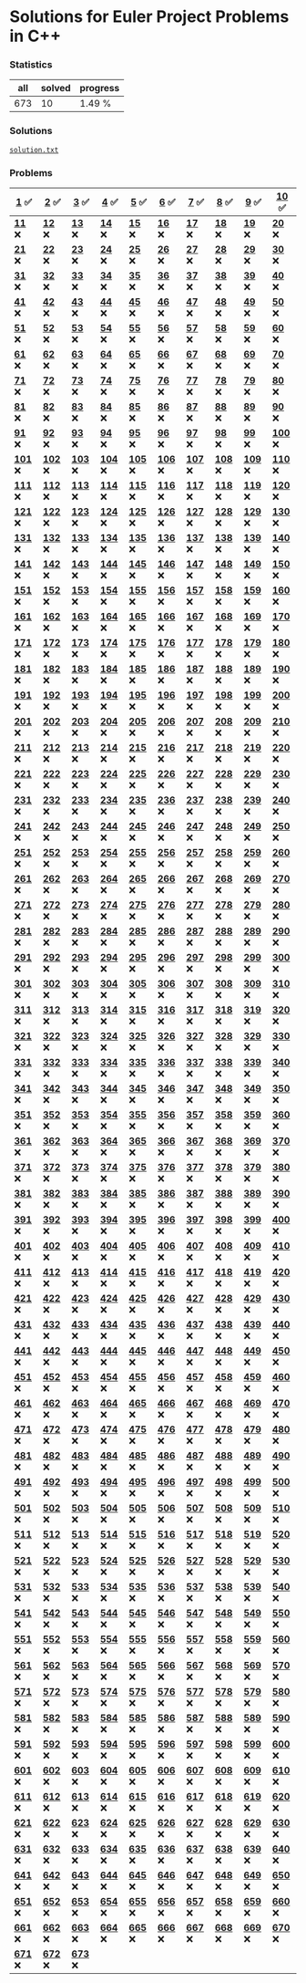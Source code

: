 # Solutions for Euler Project Problems in C++

### Statistics
|all|solved|progress|
|-|-|-|
|673|10|1.49 %|

### Solutions
[```solution.txt```](solution.txt)

### Problems

|**[1](https://projecteuler.net/problem=1)** :white_check_mark:|**[2](https://projecteuler.net/problem=2)** :white_check_mark:|**[3](https://projecteuler.net/problem=3)** :white_check_mark:|**[4](https://projecteuler.net/problem=4)** :white_check_mark:|**[5](https://projecteuler.net/problem=5)** :white_check_mark:|**[6](https://projecteuler.net/problem=6)** :white_check_mark:|**[7](https://projecteuler.net/problem=7)** :white_check_mark:|**[8](https://projecteuler.net/problem=8)** :white_check_mark:|**[9](https://projecteuler.net/problem=9)** :white_check_mark:|**[10](https://projecteuler.net/problem=10)** :white_check_mark:
|-|-|-|-|-|-|-|-|-|-
|**[11](https://projecteuler.net/problem=11)** :x:|**[12](https://projecteuler.net/problem=12)** :x:|**[13](https://projecteuler.net/problem=13)** :x:|**[14](https://projecteuler.net/problem=14)** :x:|**[15](https://projecteuler.net/problem=15)** :x:|**[16](https://projecteuler.net/problem=16)** :x:|**[17](https://projecteuler.net/problem=17)** :x:|**[18](https://projecteuler.net/problem=18)** :x:|**[19](https://projecteuler.net/problem=19)** :x:|**[20](https://projecteuler.net/problem=20)** :x:
|**[21](https://projecteuler.net/problem=21)** :x:|**[22](https://projecteuler.net/problem=22)** :x:|**[23](https://projecteuler.net/problem=23)** :x:|**[24](https://projecteuler.net/problem=24)** :x:|**[25](https://projecteuler.net/problem=25)** :x:|**[26](https://projecteuler.net/problem=26)** :x:|**[27](https://projecteuler.net/problem=27)** :x:|**[28](https://projecteuler.net/problem=28)** :x:|**[29](https://projecteuler.net/problem=29)** :x:|**[30](https://projecteuler.net/problem=30)** :x:
|**[31](https://projecteuler.net/problem=31)** :x:|**[32](https://projecteuler.net/problem=32)** :x:|**[33](https://projecteuler.net/problem=33)** :x:|**[34](https://projecteuler.net/problem=34)** :x:|**[35](https://projecteuler.net/problem=35)** :x:|**[36](https://projecteuler.net/problem=36)** :x:|**[37](https://projecteuler.net/problem=37)** :x:|**[38](https://projecteuler.net/problem=38)** :x:|**[39](https://projecteuler.net/problem=39)** :x:|**[40](https://projecteuler.net/problem=40)** :x:
|**[41](https://projecteuler.net/problem=41)** :x:|**[42](https://projecteuler.net/problem=42)** :x:|**[43](https://projecteuler.net/problem=43)** :x:|**[44](https://projecteuler.net/problem=44)** :x:|**[45](https://projecteuler.net/problem=45)** :x:|**[46](https://projecteuler.net/problem=46)** :x:|**[47](https://projecteuler.net/problem=47)** :x:|**[48](https://projecteuler.net/problem=48)** :x:|**[49](https://projecteuler.net/problem=49)** :x:|**[50](https://projecteuler.net/problem=50)** :x:
|**[51](https://projecteuler.net/problem=51)** :x:|**[52](https://projecteuler.net/problem=52)** :x:|**[53](https://projecteuler.net/problem=53)** :x:|**[54](https://projecteuler.net/problem=54)** :x:|**[55](https://projecteuler.net/problem=55)** :x:|**[56](https://projecteuler.net/problem=56)** :x:|**[57](https://projecteuler.net/problem=57)** :x:|**[58](https://projecteuler.net/problem=58)** :x:|**[59](https://projecteuler.net/problem=59)** :x:|**[60](https://projecteuler.net/problem=60)** :x:
|**[61](https://projecteuler.net/problem=61)** :x:|**[62](https://projecteuler.net/problem=62)** :x:|**[63](https://projecteuler.net/problem=63)** :x:|**[64](https://projecteuler.net/problem=64)** :x:|**[65](https://projecteuler.net/problem=65)** :x:|**[66](https://projecteuler.net/problem=66)** :x:|**[67](https://projecteuler.net/problem=67)** :x:|**[68](https://projecteuler.net/problem=68)** :x:|**[69](https://projecteuler.net/problem=69)** :x:|**[70](https://projecteuler.net/problem=70)** :x:
|**[71](https://projecteuler.net/problem=71)** :x:|**[72](https://projecteuler.net/problem=72)** :x:|**[73](https://projecteuler.net/problem=73)** :x:|**[74](https://projecteuler.net/problem=74)** :x:|**[75](https://projecteuler.net/problem=75)** :x:|**[76](https://projecteuler.net/problem=76)** :x:|**[77](https://projecteuler.net/problem=77)** :x:|**[78](https://projecteuler.net/problem=78)** :x:|**[79](https://projecteuler.net/problem=79)** :x:|**[80](https://projecteuler.net/problem=80)** :x:
|**[81](https://projecteuler.net/problem=81)** :x:|**[82](https://projecteuler.net/problem=82)** :x:|**[83](https://projecteuler.net/problem=83)** :x:|**[84](https://projecteuler.net/problem=84)** :x:|**[85](https://projecteuler.net/problem=85)** :x:|**[86](https://projecteuler.net/problem=86)** :x:|**[87](https://projecteuler.net/problem=87)** :x:|**[88](https://projecteuler.net/problem=88)** :x:|**[89](https://projecteuler.net/problem=89)** :x:|**[90](https://projecteuler.net/problem=90)** :x:
|**[91](https://projecteuler.net/problem=91)** :x:|**[92](https://projecteuler.net/problem=92)** :x:|**[93](https://projecteuler.net/problem=93)** :x:|**[94](https://projecteuler.net/problem=94)** :x:|**[95](https://projecteuler.net/problem=95)** :x:|**[96](https://projecteuler.net/problem=96)** :x:|**[97](https://projecteuler.net/problem=97)** :x:|**[98](https://projecteuler.net/problem=98)** :x:|**[99](https://projecteuler.net/problem=99)** :x:|**[100](https://projecteuler.net/problem=100)** :x:
|**[101](https://projecteuler.net/problem=101)** :x:|**[102](https://projecteuler.net/problem=102)** :x:|**[103](https://projecteuler.net/problem=103)** :x:|**[104](https://projecteuler.net/problem=104)** :x:|**[105](https://projecteuler.net/problem=105)** :x:|**[106](https://projecteuler.net/problem=106)** :x:|**[107](https://projecteuler.net/problem=107)** :x:|**[108](https://projecteuler.net/problem=108)** :x:|**[109](https://projecteuler.net/problem=109)** :x:|**[110](https://projecteuler.net/problem=110)** :x:
|**[111](https://projecteuler.net/problem=111)** :x:|**[112](https://projecteuler.net/problem=112)** :x:|**[113](https://projecteuler.net/problem=113)** :x:|**[114](https://projecteuler.net/problem=114)** :x:|**[115](https://projecteuler.net/problem=115)** :x:|**[116](https://projecteuler.net/problem=116)** :x:|**[117](https://projecteuler.net/problem=117)** :x:|**[118](https://projecteuler.net/problem=118)** :x:|**[119](https://projecteuler.net/problem=119)** :x:|**[120](https://projecteuler.net/problem=120)** :x:
|**[121](https://projecteuler.net/problem=121)** :x:|**[122](https://projecteuler.net/problem=122)** :x:|**[123](https://projecteuler.net/problem=123)** :x:|**[124](https://projecteuler.net/problem=124)** :x:|**[125](https://projecteuler.net/problem=125)** :x:|**[126](https://projecteuler.net/problem=126)** :x:|**[127](https://projecteuler.net/problem=127)** :x:|**[128](https://projecteuler.net/problem=128)** :x:|**[129](https://projecteuler.net/problem=129)** :x:|**[130](https://projecteuler.net/problem=130)** :x:
|**[131](https://projecteuler.net/problem=131)** :x:|**[132](https://projecteuler.net/problem=132)** :x:|**[133](https://projecteuler.net/problem=133)** :x:|**[134](https://projecteuler.net/problem=134)** :x:|**[135](https://projecteuler.net/problem=135)** :x:|**[136](https://projecteuler.net/problem=136)** :x:|**[137](https://projecteuler.net/problem=137)** :x:|**[138](https://projecteuler.net/problem=138)** :x:|**[139](https://projecteuler.net/problem=139)** :x:|**[140](https://projecteuler.net/problem=140)** :x:
|**[141](https://projecteuler.net/problem=141)** :x:|**[142](https://projecteuler.net/problem=142)** :x:|**[143](https://projecteuler.net/problem=143)** :x:|**[144](https://projecteuler.net/problem=144)** :x:|**[145](https://projecteuler.net/problem=145)** :x:|**[146](https://projecteuler.net/problem=146)** :x:|**[147](https://projecteuler.net/problem=147)** :x:|**[148](https://projecteuler.net/problem=148)** :x:|**[149](https://projecteuler.net/problem=149)** :x:|**[150](https://projecteuler.net/problem=150)** :x:
|**[151](https://projecteuler.net/problem=151)** :x:|**[152](https://projecteuler.net/problem=152)** :x:|**[153](https://projecteuler.net/problem=153)** :x:|**[154](https://projecteuler.net/problem=154)** :x:|**[155](https://projecteuler.net/problem=155)** :x:|**[156](https://projecteuler.net/problem=156)** :x:|**[157](https://projecteuler.net/problem=157)** :x:|**[158](https://projecteuler.net/problem=158)** :x:|**[159](https://projecteuler.net/problem=159)** :x:|**[160](https://projecteuler.net/problem=160)** :x:
|**[161](https://projecteuler.net/problem=161)** :x:|**[162](https://projecteuler.net/problem=162)** :x:|**[163](https://projecteuler.net/problem=163)** :x:|**[164](https://projecteuler.net/problem=164)** :x:|**[165](https://projecteuler.net/problem=165)** :x:|**[166](https://projecteuler.net/problem=166)** :x:|**[167](https://projecteuler.net/problem=167)** :x:|**[168](https://projecteuler.net/problem=168)** :x:|**[169](https://projecteuler.net/problem=169)** :x:|**[170](https://projecteuler.net/problem=170)** :x:
|**[171](https://projecteuler.net/problem=171)** :x:|**[172](https://projecteuler.net/problem=172)** :x:|**[173](https://projecteuler.net/problem=173)** :x:|**[174](https://projecteuler.net/problem=174)** :x:|**[175](https://projecteuler.net/problem=175)** :x:|**[176](https://projecteuler.net/problem=176)** :x:|**[177](https://projecteuler.net/problem=177)** :x:|**[178](https://projecteuler.net/problem=178)** :x:|**[179](https://projecteuler.net/problem=179)** :x:|**[180](https://projecteuler.net/problem=180)** :x:
|**[181](https://projecteuler.net/problem=181)** :x:|**[182](https://projecteuler.net/problem=182)** :x:|**[183](https://projecteuler.net/problem=183)** :x:|**[184](https://projecteuler.net/problem=184)** :x:|**[185](https://projecteuler.net/problem=185)** :x:|**[186](https://projecteuler.net/problem=186)** :x:|**[187](https://projecteuler.net/problem=187)** :x:|**[188](https://projecteuler.net/problem=188)** :x:|**[189](https://projecteuler.net/problem=189)** :x:|**[190](https://projecteuler.net/problem=190)** :x:
|**[191](https://projecteuler.net/problem=191)** :x:|**[192](https://projecteuler.net/problem=192)** :x:|**[193](https://projecteuler.net/problem=193)** :x:|**[194](https://projecteuler.net/problem=194)** :x:|**[195](https://projecteuler.net/problem=195)** :x:|**[196](https://projecteuler.net/problem=196)** :x:|**[197](https://projecteuler.net/problem=197)** :x:|**[198](https://projecteuler.net/problem=198)** :x:|**[199](https://projecteuler.net/problem=199)** :x:|**[200](https://projecteuler.net/problem=200)** :x:
|**[201](https://projecteuler.net/problem=201)** :x:|**[202](https://projecteuler.net/problem=202)** :x:|**[203](https://projecteuler.net/problem=203)** :x:|**[204](https://projecteuler.net/problem=204)** :x:|**[205](https://projecteuler.net/problem=205)** :x:|**[206](https://projecteuler.net/problem=206)** :x:|**[207](https://projecteuler.net/problem=207)** :x:|**[208](https://projecteuler.net/problem=208)** :x:|**[209](https://projecteuler.net/problem=209)** :x:|**[210](https://projecteuler.net/problem=210)** :x:
|**[211](https://projecteuler.net/problem=211)** :x:|**[212](https://projecteuler.net/problem=212)** :x:|**[213](https://projecteuler.net/problem=213)** :x:|**[214](https://projecteuler.net/problem=214)** :x:|**[215](https://projecteuler.net/problem=215)** :x:|**[216](https://projecteuler.net/problem=216)** :x:|**[217](https://projecteuler.net/problem=217)** :x:|**[218](https://projecteuler.net/problem=218)** :x:|**[219](https://projecteuler.net/problem=219)** :x:|**[220](https://projecteuler.net/problem=220)** :x:
|**[221](https://projecteuler.net/problem=221)** :x:|**[222](https://projecteuler.net/problem=222)** :x:|**[223](https://projecteuler.net/problem=223)** :x:|**[224](https://projecteuler.net/problem=224)** :x:|**[225](https://projecteuler.net/problem=225)** :x:|**[226](https://projecteuler.net/problem=226)** :x:|**[227](https://projecteuler.net/problem=227)** :x:|**[228](https://projecteuler.net/problem=228)** :x:|**[229](https://projecteuler.net/problem=229)** :x:|**[230](https://projecteuler.net/problem=230)** :x:
|**[231](https://projecteuler.net/problem=231)** :x:|**[232](https://projecteuler.net/problem=232)** :x:|**[233](https://projecteuler.net/problem=233)** :x:|**[234](https://projecteuler.net/problem=234)** :x:|**[235](https://projecteuler.net/problem=235)** :x:|**[236](https://projecteuler.net/problem=236)** :x:|**[237](https://projecteuler.net/problem=237)** :x:|**[238](https://projecteuler.net/problem=238)** :x:|**[239](https://projecteuler.net/problem=239)** :x:|**[240](https://projecteuler.net/problem=240)** :x:
|**[241](https://projecteuler.net/problem=241)** :x:|**[242](https://projecteuler.net/problem=242)** :x:|**[243](https://projecteuler.net/problem=243)** :x:|**[244](https://projecteuler.net/problem=244)** :x:|**[245](https://projecteuler.net/problem=245)** :x:|**[246](https://projecteuler.net/problem=246)** :x:|**[247](https://projecteuler.net/problem=247)** :x:|**[248](https://projecteuler.net/problem=248)** :x:|**[249](https://projecteuler.net/problem=249)** :x:|**[250](https://projecteuler.net/problem=250)** :x:
|**[251](https://projecteuler.net/problem=251)** :x:|**[252](https://projecteuler.net/problem=252)** :x:|**[253](https://projecteuler.net/problem=253)** :x:|**[254](https://projecteuler.net/problem=254)** :x:|**[255](https://projecteuler.net/problem=255)** :x:|**[256](https://projecteuler.net/problem=256)** :x:|**[257](https://projecteuler.net/problem=257)** :x:|**[258](https://projecteuler.net/problem=258)** :x:|**[259](https://projecteuler.net/problem=259)** :x:|**[260](https://projecteuler.net/problem=260)** :x:
|**[261](https://projecteuler.net/problem=261)** :x:|**[262](https://projecteuler.net/problem=262)** :x:|**[263](https://projecteuler.net/problem=263)** :x:|**[264](https://projecteuler.net/problem=264)** :x:|**[265](https://projecteuler.net/problem=265)** :x:|**[266](https://projecteuler.net/problem=266)** :x:|**[267](https://projecteuler.net/problem=267)** :x:|**[268](https://projecteuler.net/problem=268)** :x:|**[269](https://projecteuler.net/problem=269)** :x:|**[270](https://projecteuler.net/problem=270)** :x:
|**[271](https://projecteuler.net/problem=271)** :x:|**[272](https://projecteuler.net/problem=272)** :x:|**[273](https://projecteuler.net/problem=273)** :x:|**[274](https://projecteuler.net/problem=274)** :x:|**[275](https://projecteuler.net/problem=275)** :x:|**[276](https://projecteuler.net/problem=276)** :x:|**[277](https://projecteuler.net/problem=277)** :x:|**[278](https://projecteuler.net/problem=278)** :x:|**[279](https://projecteuler.net/problem=279)** :x:|**[280](https://projecteuler.net/problem=280)** :x:
|**[281](https://projecteuler.net/problem=281)** :x:|**[282](https://projecteuler.net/problem=282)** :x:|**[283](https://projecteuler.net/problem=283)** :x:|**[284](https://projecteuler.net/problem=284)** :x:|**[285](https://projecteuler.net/problem=285)** :x:|**[286](https://projecteuler.net/problem=286)** :x:|**[287](https://projecteuler.net/problem=287)** :x:|**[288](https://projecteuler.net/problem=288)** :x:|**[289](https://projecteuler.net/problem=289)** :x:|**[290](https://projecteuler.net/problem=290)** :x:
|**[291](https://projecteuler.net/problem=291)** :x:|**[292](https://projecteuler.net/problem=292)** :x:|**[293](https://projecteuler.net/problem=293)** :x:|**[294](https://projecteuler.net/problem=294)** :x:|**[295](https://projecteuler.net/problem=295)** :x:|**[296](https://projecteuler.net/problem=296)** :x:|**[297](https://projecteuler.net/problem=297)** :x:|**[298](https://projecteuler.net/problem=298)** :x:|**[299](https://projecteuler.net/problem=299)** :x:|**[300](https://projecteuler.net/problem=300)** :x:
|**[301](https://projecteuler.net/problem=301)** :x:|**[302](https://projecteuler.net/problem=302)** :x:|**[303](https://projecteuler.net/problem=303)** :x:|**[304](https://projecteuler.net/problem=304)** :x:|**[305](https://projecteuler.net/problem=305)** :x:|**[306](https://projecteuler.net/problem=306)** :x:|**[307](https://projecteuler.net/problem=307)** :x:|**[308](https://projecteuler.net/problem=308)** :x:|**[309](https://projecteuler.net/problem=309)** :x:|**[310](https://projecteuler.net/problem=310)** :x:
|**[311](https://projecteuler.net/problem=311)** :x:|**[312](https://projecteuler.net/problem=312)** :x:|**[313](https://projecteuler.net/problem=313)** :x:|**[314](https://projecteuler.net/problem=314)** :x:|**[315](https://projecteuler.net/problem=315)** :x:|**[316](https://projecteuler.net/problem=316)** :x:|**[317](https://projecteuler.net/problem=317)** :x:|**[318](https://projecteuler.net/problem=318)** :x:|**[319](https://projecteuler.net/problem=319)** :x:|**[320](https://projecteuler.net/problem=320)** :x:
|**[321](https://projecteuler.net/problem=321)** :x:|**[322](https://projecteuler.net/problem=322)** :x:|**[323](https://projecteuler.net/problem=323)** :x:|**[324](https://projecteuler.net/problem=324)** :x:|**[325](https://projecteuler.net/problem=325)** :x:|**[326](https://projecteuler.net/problem=326)** :x:|**[327](https://projecteuler.net/problem=327)** :x:|**[328](https://projecteuler.net/problem=328)** :x:|**[329](https://projecteuler.net/problem=329)** :x:|**[330](https://projecteuler.net/problem=330)** :x:
|**[331](https://projecteuler.net/problem=331)** :x:|**[332](https://projecteuler.net/problem=332)** :x:|**[333](https://projecteuler.net/problem=333)** :x:|**[334](https://projecteuler.net/problem=334)** :x:|**[335](https://projecteuler.net/problem=335)** :x:|**[336](https://projecteuler.net/problem=336)** :x:|**[337](https://projecteuler.net/problem=337)** :x:|**[338](https://projecteuler.net/problem=338)** :x:|**[339](https://projecteuler.net/problem=339)** :x:|**[340](https://projecteuler.net/problem=340)** :x:
|**[341](https://projecteuler.net/problem=341)** :x:|**[342](https://projecteuler.net/problem=342)** :x:|**[343](https://projecteuler.net/problem=343)** :x:|**[344](https://projecteuler.net/problem=344)** :x:|**[345](https://projecteuler.net/problem=345)** :x:|**[346](https://projecteuler.net/problem=346)** :x:|**[347](https://projecteuler.net/problem=347)** :x:|**[348](https://projecteuler.net/problem=348)** :x:|**[349](https://projecteuler.net/problem=349)** :x:|**[350](https://projecteuler.net/problem=350)** :x:
|**[351](https://projecteuler.net/problem=351)** :x:|**[352](https://projecteuler.net/problem=352)** :x:|**[353](https://projecteuler.net/problem=353)** :x:|**[354](https://projecteuler.net/problem=354)** :x:|**[355](https://projecteuler.net/problem=355)** :x:|**[356](https://projecteuler.net/problem=356)** :x:|**[357](https://projecteuler.net/problem=357)** :x:|**[358](https://projecteuler.net/problem=358)** :x:|**[359](https://projecteuler.net/problem=359)** :x:|**[360](https://projecteuler.net/problem=360)** :x:
|**[361](https://projecteuler.net/problem=361)** :x:|**[362](https://projecteuler.net/problem=362)** :x:|**[363](https://projecteuler.net/problem=363)** :x:|**[364](https://projecteuler.net/problem=364)** :x:|**[365](https://projecteuler.net/problem=365)** :x:|**[366](https://projecteuler.net/problem=366)** :x:|**[367](https://projecteuler.net/problem=367)** :x:|**[368](https://projecteuler.net/problem=368)** :x:|**[369](https://projecteuler.net/problem=369)** :x:|**[370](https://projecteuler.net/problem=370)** :x:
|**[371](https://projecteuler.net/problem=371)** :x:|**[372](https://projecteuler.net/problem=372)** :x:|**[373](https://projecteuler.net/problem=373)** :x:|**[374](https://projecteuler.net/problem=374)** :x:|**[375](https://projecteuler.net/problem=375)** :x:|**[376](https://projecteuler.net/problem=376)** :x:|**[377](https://projecteuler.net/problem=377)** :x:|**[378](https://projecteuler.net/problem=378)** :x:|**[379](https://projecteuler.net/problem=379)** :x:|**[380](https://projecteuler.net/problem=380)** :x:
|**[381](https://projecteuler.net/problem=381)** :x:|**[382](https://projecteuler.net/problem=382)** :x:|**[383](https://projecteuler.net/problem=383)** :x:|**[384](https://projecteuler.net/problem=384)** :x:|**[385](https://projecteuler.net/problem=385)** :x:|**[386](https://projecteuler.net/problem=386)** :x:|**[387](https://projecteuler.net/problem=387)** :x:|**[388](https://projecteuler.net/problem=388)** :x:|**[389](https://projecteuler.net/problem=389)** :x:|**[390](https://projecteuler.net/problem=390)** :x:
|**[391](https://projecteuler.net/problem=391)** :x:|**[392](https://projecteuler.net/problem=392)** :x:|**[393](https://projecteuler.net/problem=393)** :x:|**[394](https://projecteuler.net/problem=394)** :x:|**[395](https://projecteuler.net/problem=395)** :x:|**[396](https://projecteuler.net/problem=396)** :x:|**[397](https://projecteuler.net/problem=397)** :x:|**[398](https://projecteuler.net/problem=398)** :x:|**[399](https://projecteuler.net/problem=399)** :x:|**[400](https://projecteuler.net/problem=400)** :x:
|**[401](https://projecteuler.net/problem=401)** :x:|**[402](https://projecteuler.net/problem=402)** :x:|**[403](https://projecteuler.net/problem=403)** :x:|**[404](https://projecteuler.net/problem=404)** :x:|**[405](https://projecteuler.net/problem=405)** :x:|**[406](https://projecteuler.net/problem=406)** :x:|**[407](https://projecteuler.net/problem=407)** :x:|**[408](https://projecteuler.net/problem=408)** :x:|**[409](https://projecteuler.net/problem=409)** :x:|**[410](https://projecteuler.net/problem=410)** :x:
|**[411](https://projecteuler.net/problem=411)** :x:|**[412](https://projecteuler.net/problem=412)** :x:|**[413](https://projecteuler.net/problem=413)** :x:|**[414](https://projecteuler.net/problem=414)** :x:|**[415](https://projecteuler.net/problem=415)** :x:|**[416](https://projecteuler.net/problem=416)** :x:|**[417](https://projecteuler.net/problem=417)** :x:|**[418](https://projecteuler.net/problem=418)** :x:|**[419](https://projecteuler.net/problem=419)** :x:|**[420](https://projecteuler.net/problem=420)** :x:
|**[421](https://projecteuler.net/problem=421)** :x:|**[422](https://projecteuler.net/problem=422)** :x:|**[423](https://projecteuler.net/problem=423)** :x:|**[424](https://projecteuler.net/problem=424)** :x:|**[425](https://projecteuler.net/problem=425)** :x:|**[426](https://projecteuler.net/problem=426)** :x:|**[427](https://projecteuler.net/problem=427)** :x:|**[428](https://projecteuler.net/problem=428)** :x:|**[429](https://projecteuler.net/problem=429)** :x:|**[430](https://projecteuler.net/problem=430)** :x:
|**[431](https://projecteuler.net/problem=431)** :x:|**[432](https://projecteuler.net/problem=432)** :x:|**[433](https://projecteuler.net/problem=433)** :x:|**[434](https://projecteuler.net/problem=434)** :x:|**[435](https://projecteuler.net/problem=435)** :x:|**[436](https://projecteuler.net/problem=436)** :x:|**[437](https://projecteuler.net/problem=437)** :x:|**[438](https://projecteuler.net/problem=438)** :x:|**[439](https://projecteuler.net/problem=439)** :x:|**[440](https://projecteuler.net/problem=440)** :x:
|**[441](https://projecteuler.net/problem=441)** :x:|**[442](https://projecteuler.net/problem=442)** :x:|**[443](https://projecteuler.net/problem=443)** :x:|**[444](https://projecteuler.net/problem=444)** :x:|**[445](https://projecteuler.net/problem=445)** :x:|**[446](https://projecteuler.net/problem=446)** :x:|**[447](https://projecteuler.net/problem=447)** :x:|**[448](https://projecteuler.net/problem=448)** :x:|**[449](https://projecteuler.net/problem=449)** :x:|**[450](https://projecteuler.net/problem=450)** :x:
|**[451](https://projecteuler.net/problem=451)** :x:|**[452](https://projecteuler.net/problem=452)** :x:|**[453](https://projecteuler.net/problem=453)** :x:|**[454](https://projecteuler.net/problem=454)** :x:|**[455](https://projecteuler.net/problem=455)** :x:|**[456](https://projecteuler.net/problem=456)** :x:|**[457](https://projecteuler.net/problem=457)** :x:|**[458](https://projecteuler.net/problem=458)** :x:|**[459](https://projecteuler.net/problem=459)** :x:|**[460](https://projecteuler.net/problem=460)** :x:
|**[461](https://projecteuler.net/problem=461)** :x:|**[462](https://projecteuler.net/problem=462)** :x:|**[463](https://projecteuler.net/problem=463)** :x:|**[464](https://projecteuler.net/problem=464)** :x:|**[465](https://projecteuler.net/problem=465)** :x:|**[466](https://projecteuler.net/problem=466)** :x:|**[467](https://projecteuler.net/problem=467)** :x:|**[468](https://projecteuler.net/problem=468)** :x:|**[469](https://projecteuler.net/problem=469)** :x:|**[470](https://projecteuler.net/problem=470)** :x:
|**[471](https://projecteuler.net/problem=471)** :x:|**[472](https://projecteuler.net/problem=472)** :x:|**[473](https://projecteuler.net/problem=473)** :x:|**[474](https://projecteuler.net/problem=474)** :x:|**[475](https://projecteuler.net/problem=475)** :x:|**[476](https://projecteuler.net/problem=476)** :x:|**[477](https://projecteuler.net/problem=477)** :x:|**[478](https://projecteuler.net/problem=478)** :x:|**[479](https://projecteuler.net/problem=479)** :x:|**[480](https://projecteuler.net/problem=480)** :x:
|**[481](https://projecteuler.net/problem=481)** :x:|**[482](https://projecteuler.net/problem=482)** :x:|**[483](https://projecteuler.net/problem=483)** :x:|**[484](https://projecteuler.net/problem=484)** :x:|**[485](https://projecteuler.net/problem=485)** :x:|**[486](https://projecteuler.net/problem=486)** :x:|**[487](https://projecteuler.net/problem=487)** :x:|**[488](https://projecteuler.net/problem=488)** :x:|**[489](https://projecteuler.net/problem=489)** :x:|**[490](https://projecteuler.net/problem=490)** :x:
|**[491](https://projecteuler.net/problem=491)** :x:|**[492](https://projecteuler.net/problem=492)** :x:|**[493](https://projecteuler.net/problem=493)** :x:|**[494](https://projecteuler.net/problem=494)** :x:|**[495](https://projecteuler.net/problem=495)** :x:|**[496](https://projecteuler.net/problem=496)** :x:|**[497](https://projecteuler.net/problem=497)** :x:|**[498](https://projecteuler.net/problem=498)** :x:|**[499](https://projecteuler.net/problem=499)** :x:|**[500](https://projecteuler.net/problem=500)** :x:
|**[501](https://projecteuler.net/problem=501)** :x:|**[502](https://projecteuler.net/problem=502)** :x:|**[503](https://projecteuler.net/problem=503)** :x:|**[504](https://projecteuler.net/problem=504)** :x:|**[505](https://projecteuler.net/problem=505)** :x:|**[506](https://projecteuler.net/problem=506)** :x:|**[507](https://projecteuler.net/problem=507)** :x:|**[508](https://projecteuler.net/problem=508)** :x:|**[509](https://projecteuler.net/problem=509)** :x:|**[510](https://projecteuler.net/problem=510)** :x:
|**[511](https://projecteuler.net/problem=511)** :x:|**[512](https://projecteuler.net/problem=512)** :x:|**[513](https://projecteuler.net/problem=513)** :x:|**[514](https://projecteuler.net/problem=514)** :x:|**[515](https://projecteuler.net/problem=515)** :x:|**[516](https://projecteuler.net/problem=516)** :x:|**[517](https://projecteuler.net/problem=517)** :x:|**[518](https://projecteuler.net/problem=518)** :x:|**[519](https://projecteuler.net/problem=519)** :x:|**[520](https://projecteuler.net/problem=520)** :x:
|**[521](https://projecteuler.net/problem=521)** :x:|**[522](https://projecteuler.net/problem=522)** :x:|**[523](https://projecteuler.net/problem=523)** :x:|**[524](https://projecteuler.net/problem=524)** :x:|**[525](https://projecteuler.net/problem=525)** :x:|**[526](https://projecteuler.net/problem=526)** :x:|**[527](https://projecteuler.net/problem=527)** :x:|**[528](https://projecteuler.net/problem=528)** :x:|**[529](https://projecteuler.net/problem=529)** :x:|**[530](https://projecteuler.net/problem=530)** :x:
|**[531](https://projecteuler.net/problem=531)** :x:|**[532](https://projecteuler.net/problem=532)** :x:|**[533](https://projecteuler.net/problem=533)** :x:|**[534](https://projecteuler.net/problem=534)** :x:|**[535](https://projecteuler.net/problem=535)** :x:|**[536](https://projecteuler.net/problem=536)** :x:|**[537](https://projecteuler.net/problem=537)** :x:|**[538](https://projecteuler.net/problem=538)** :x:|**[539](https://projecteuler.net/problem=539)** :x:|**[540](https://projecteuler.net/problem=540)** :x:
|**[541](https://projecteuler.net/problem=541)** :x:|**[542](https://projecteuler.net/problem=542)** :x:|**[543](https://projecteuler.net/problem=543)** :x:|**[544](https://projecteuler.net/problem=544)** :x:|**[545](https://projecteuler.net/problem=545)** :x:|**[546](https://projecteuler.net/problem=546)** :x:|**[547](https://projecteuler.net/problem=547)** :x:|**[548](https://projecteuler.net/problem=548)** :x:|**[549](https://projecteuler.net/problem=549)** :x:|**[550](https://projecteuler.net/problem=550)** :x:
|**[551](https://projecteuler.net/problem=551)** :x:|**[552](https://projecteuler.net/problem=552)** :x:|**[553](https://projecteuler.net/problem=553)** :x:|**[554](https://projecteuler.net/problem=554)** :x:|**[555](https://projecteuler.net/problem=555)** :x:|**[556](https://projecteuler.net/problem=556)** :x:|**[557](https://projecteuler.net/problem=557)** :x:|**[558](https://projecteuler.net/problem=558)** :x:|**[559](https://projecteuler.net/problem=559)** :x:|**[560](https://projecteuler.net/problem=560)** :x:
|**[561](https://projecteuler.net/problem=561)** :x:|**[562](https://projecteuler.net/problem=562)** :x:|**[563](https://projecteuler.net/problem=563)** :x:|**[564](https://projecteuler.net/problem=564)** :x:|**[565](https://projecteuler.net/problem=565)** :x:|**[566](https://projecteuler.net/problem=566)** :x:|**[567](https://projecteuler.net/problem=567)** :x:|**[568](https://projecteuler.net/problem=568)** :x:|**[569](https://projecteuler.net/problem=569)** :x:|**[570](https://projecteuler.net/problem=570)** :x:
|**[571](https://projecteuler.net/problem=571)** :x:|**[572](https://projecteuler.net/problem=572)** :x:|**[573](https://projecteuler.net/problem=573)** :x:|**[574](https://projecteuler.net/problem=574)** :x:|**[575](https://projecteuler.net/problem=575)** :x:|**[576](https://projecteuler.net/problem=576)** :x:|**[577](https://projecteuler.net/problem=577)** :x:|**[578](https://projecteuler.net/problem=578)** :x:|**[579](https://projecteuler.net/problem=579)** :x:|**[580](https://projecteuler.net/problem=580)** :x:
|**[581](https://projecteuler.net/problem=581)** :x:|**[582](https://projecteuler.net/problem=582)** :x:|**[583](https://projecteuler.net/problem=583)** :x:|**[584](https://projecteuler.net/problem=584)** :x:|**[585](https://projecteuler.net/problem=585)** :x:|**[586](https://projecteuler.net/problem=586)** :x:|**[587](https://projecteuler.net/problem=587)** :x:|**[588](https://projecteuler.net/problem=588)** :x:|**[589](https://projecteuler.net/problem=589)** :x:|**[590](https://projecteuler.net/problem=590)** :x:
|**[591](https://projecteuler.net/problem=591)** :x:|**[592](https://projecteuler.net/problem=592)** :x:|**[593](https://projecteuler.net/problem=593)** :x:|**[594](https://projecteuler.net/problem=594)** :x:|**[595](https://projecteuler.net/problem=595)** :x:|**[596](https://projecteuler.net/problem=596)** :x:|**[597](https://projecteuler.net/problem=597)** :x:|**[598](https://projecteuler.net/problem=598)** :x:|**[599](https://projecteuler.net/problem=599)** :x:|**[600](https://projecteuler.net/problem=600)** :x:
|**[601](https://projecteuler.net/problem=601)** :x:|**[602](https://projecteuler.net/problem=602)** :x:|**[603](https://projecteuler.net/problem=603)** :x:|**[604](https://projecteuler.net/problem=604)** :x:|**[605](https://projecteuler.net/problem=605)** :x:|**[606](https://projecteuler.net/problem=606)** :x:|**[607](https://projecteuler.net/problem=607)** :x:|**[608](https://projecteuler.net/problem=608)** :x:|**[609](https://projecteuler.net/problem=609)** :x:|**[610](https://projecteuler.net/problem=610)** :x:
|**[611](https://projecteuler.net/problem=611)** :x:|**[612](https://projecteuler.net/problem=612)** :x:|**[613](https://projecteuler.net/problem=613)** :x:|**[614](https://projecteuler.net/problem=614)** :x:|**[615](https://projecteuler.net/problem=615)** :x:|**[616](https://projecteuler.net/problem=616)** :x:|**[617](https://projecteuler.net/problem=617)** :x:|**[618](https://projecteuler.net/problem=618)** :x:|**[619](https://projecteuler.net/problem=619)** :x:|**[620](https://projecteuler.net/problem=620)** :x:
|**[621](https://projecteuler.net/problem=621)** :x:|**[622](https://projecteuler.net/problem=622)** :x:|**[623](https://projecteuler.net/problem=623)** :x:|**[624](https://projecteuler.net/problem=624)** :x:|**[625](https://projecteuler.net/problem=625)** :x:|**[626](https://projecteuler.net/problem=626)** :x:|**[627](https://projecteuler.net/problem=627)** :x:|**[628](https://projecteuler.net/problem=628)** :x:|**[629](https://projecteuler.net/problem=629)** :x:|**[630](https://projecteuler.net/problem=630)** :x:
|**[631](https://projecteuler.net/problem=631)** :x:|**[632](https://projecteuler.net/problem=632)** :x:|**[633](https://projecteuler.net/problem=633)** :x:|**[634](https://projecteuler.net/problem=634)** :x:|**[635](https://projecteuler.net/problem=635)** :x:|**[636](https://projecteuler.net/problem=636)** :x:|**[637](https://projecteuler.net/problem=637)** :x:|**[638](https://projecteuler.net/problem=638)** :x:|**[639](https://projecteuler.net/problem=639)** :x:|**[640](https://projecteuler.net/problem=640)** :x:
|**[641](https://projecteuler.net/problem=641)** :x:|**[642](https://projecteuler.net/problem=642)** :x:|**[643](https://projecteuler.net/problem=643)** :x:|**[644](https://projecteuler.net/problem=644)** :x:|**[645](https://projecteuler.net/problem=645)** :x:|**[646](https://projecteuler.net/problem=646)** :x:|**[647](https://projecteuler.net/problem=647)** :x:|**[648](https://projecteuler.net/problem=648)** :x:|**[649](https://projecteuler.net/problem=649)** :x:|**[650](https://projecteuler.net/problem=650)** :x:
|**[651](https://projecteuler.net/problem=651)** :x:|**[652](https://projecteuler.net/problem=652)** :x:|**[653](https://projecteuler.net/problem=653)** :x:|**[654](https://projecteuler.net/problem=654)** :x:|**[655](https://projecteuler.net/problem=655)** :x:|**[656](https://projecteuler.net/problem=656)** :x:|**[657](https://projecteuler.net/problem=657)** :x:|**[658](https://projecteuler.net/problem=658)** :x:|**[659](https://projecteuler.net/problem=659)** :x:|**[660](https://projecteuler.net/problem=660)** :x:
|**[661](https://projecteuler.net/problem=661)** :x:|**[662](https://projecteuler.net/problem=662)** :x:|**[663](https://projecteuler.net/problem=663)** :x:|**[664](https://projecteuler.net/problem=664)** :x:|**[665](https://projecteuler.net/problem=665)** :x:|**[666](https://projecteuler.net/problem=666)** :x:|**[667](https://projecteuler.net/problem=667)** :x:|**[668](https://projecteuler.net/problem=668)** :x:|**[669](https://projecteuler.net/problem=669)** :x:|**[670](https://projecteuler.net/problem=670)** :x:
|**[671](https://projecteuler.net/problem=671)** :x:|**[672](https://projecteuler.net/problem=672)** :x:|**[673](https://projecteuler.net/problem=673)** :x:
































